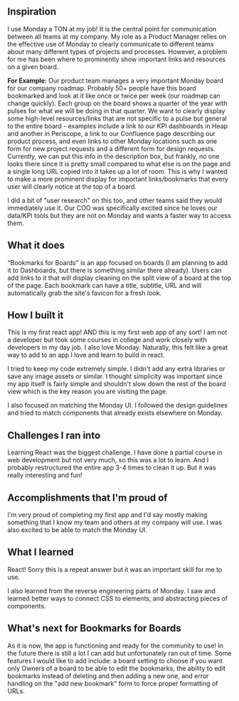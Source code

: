 ## Inspiration
I use Monday a TON at my job! It is the central point for communication between all teams at my company. My role as a Product Manager relies on the effective use of Monday to clearly communicate to different teams about many different types of projects and processes. However, a problem for me has been where to prominently show important links and resources on a given board. 

**For Example:**
Our product team manages a very important Monday board for our company roadmap. Probably 50+ people have this board bookmarked and look at it like once or twice per week (our roadmap can change quickly). Each group on the board shows a quarter of the year with pulses for what we will be doing in that quarter. We want to clearly display some high-level resources/links that are not specific to a pulse but general to the entire board - examples include a link to our KPI dashboards in Heap and another in Periscope, a link to our Confluence page describing our product process, and even links to other Monday locations such as one form for new project requests and a different form for design requests. Currently, we can put this info in the description box, but frankly, no one looks there since it is pretty small compared to what else is on the page and a single long URL copied into it takes up a lot of room. This is why I wanted to make a more prominent display for important links/bookmarks that every user will clearly notice at the top of a board.

I did a bit of "user research" on this too, and other teams said they would immediately use it. Our COO was specifically excited since he loves our data/KPI tools but they are not on Monday and wants a faster way to access them. 

## What it does
"Bookmarks for Boards" is an app focused on boards (I am planning to add it to Dashboards, but there is something similar there already). Users can add links to it that will display cleaning on the split view of a board at the top of the page. Each bookmark can have a title, subtitle, URL and will automatically grab the site's favicon for a fresh look. 

## How I built it
This is my first react app! AND this is my first web app of any sort! I am not a developer but took some courses in college and work closely with developers in my day job. I also love Monday. Naturally, this felt like a great way to add to an app I love and learn to build in react. 

I tried to keep my code extremely simple. I didn't add any extra libraries or save any image assets or similar. I thought simplicity was important since my app itself is fairly simple and shouldn't slow down the rest of the board view which is the key reason you are visiting the page. 

I also focused on matching the Monday UI. I followed the design guidelines and tried to match components that already exists elsewhere on Monday.

## Challenges I ran into
Learning React was the biggest challenge. I have done a partial course in web development but not very much, so this was a lot to learn. And I probably restructured the entire app 3-4 times to clean it up.  But it was really interesting and fun!

## Accomplishments that I'm proud of
I'm very proud of completing my first app and I'd say mostly making something that I know my team and others at my company will use. I was also excited to be able to match the Monday UI.

## What I learned
React! Sorry this is a repeat answer but it was an important skill for me to use. 

I also learned from the reverse engineering parts of Monday. I saw and learned better ways to connect CSS to elements, and abstracting pieces of components. 

## What's next for Bookmarks for Boards
As it is now, the app is functioning and ready for the community to use! In the future there is still a lot I can add but unfortunately ran out of time. Some features I would like to add include: a board setting to choose if you want only Owners of a board to be able to edit the bookmarks, the ability to edit bookmarks instead of deleting and then adding a new one, and error handling on the "add new bookmark" form to force proper formatting of URLs. 
